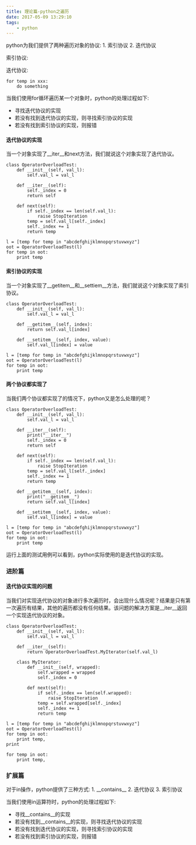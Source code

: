 ```yaml
---
title: 理论篇-python之遍历
date: 2017-05-09 13:29:10
tags:
    - python
---
```


python为我们提供了两种遍历对象的协议: 1. 索引协议 2. 迭代协议

索引协议:

迭代协议:

```
for temp in xxx:
    do something
```
当我们使用for循环遍历某一个对象时，python的处理过程如下:

* 寻找迭代协议的实现
* 若没有找到迭代协议的实现，则寻找索引协议的实现
* 若没有找到索引协议的实现，则报错

#### 迭代协议的实现

当一个对象实现了\_\_iter\_\_和next方法，我们就说这个对象实现了迭代协议。

```
class OperatorOverloadTest:
    def __init__(self, val_l):
        self.val_l = val_l
        
    def __iter__(self):
        self._index = 0
        return self
        
    def next(self):
        if self._index == len(self.val_l):
            raise StopIteration
        temp = self.val_l[self._index]
        self._index += 1
        return temp
        
l = [temp for temp in "abcdefghijklmnopqrstuvwxyz"]
oot = OperatorOverloadTest(l)
for temp in oot:
    print temp
```

#### 索引协议的实现

当一个对象实现了\_\_getitem\_\_和\_\_settiem\_\_方法，我们就说这个对象实现了索引协议。

```
class OperatorOverloadTest:
    def __init__(self, val_l):
        self.val_l = val_l
        
    def __getitem__(self, index):
        return self.val_l[index]
        
    def __setitem__(self, index, value):
        self.val_l[index] = value
        
l = [temp for temp in "abcdefghijklmnopqrstuvwxyz"]
oot = OperatorOverloadTest(l)
for temp in oot:
    print temp
```

#### 两个协议都实现了

当我们两个协议都实现了的情况下，python又是怎么处理的呢？

```
class OperatorOverloadTest:
    def __init__(self, val_l):
        self.val_l = val_l
        
    def __iter__(self):
        print("__iter__")
        self._index = 0
        return self
        
    def next(self):
        if self._index == len(self.val_l):
            raise StopIteration
        temp = self.val_l[self._index]
        self._index += 1
        return temp
        
    def __getitem__(self, index):
        print("__getitem__")
        return self.val_l[index]
        
    def __setitem__(self, index, value):
        self.val_l[index] = value
        
l = [temp for temp in "abcdefghijklmnopqrstuvwxyz"]
oot = OperatorOverloadTest(l)
for temp in oot:
    print temp
```

运行上面的测试用例可以看到，python实际使用的是迭代协议的实现。

### 进阶篇

#### 迭代协议实现的问题

当我们对实现迭代协议的对象进行多次遍历时，会出现什么情况呢？结果是只有第一次遍历有结果，其他的遍历都没有任何结果。该问题的解决方案是\_\_iter\_\_返回一个实现迭代协议的对象。

```
class OperatorOverloadTest:
    def __init__(self, val_l):
        self.val_l = val_l
        
    def __iter__(self):
        return OperatorOverloadTest.MyIterator(self.val_l)
        
    class MyIterator:
        def __init__(self, wrapped):
            self.wrapped = wrapped
            self._index = 0
            
        def next(self):
            if self._index == len(self.wrapped):
                raise StopIteration
            temp = self.wrapped[self._index]
            self._index += 1
            return temp
        
l = [temp for temp in "abcdefghijklmnopqrstuvwxyz"]
oot = OperatorOverloadTest(l)
for temp in oot:
    print temp,
print
    
for temp in oot:
    print temp,
```

### 扩展篇

对于in操作，python提供了三种方式: 1. \_\_contains\_\_ 2. 迭代协议 3. 索引协议

当我们使用in运算符时，python的处理过程如下:

* 寻找\_\_contains\_\_的实现
* 若没有找到\_\_contains\_\_的实现，则寻找迭代协议的实现
* 若没有找到迭代协议的实现，则寻找索引协议的实现
* 若没有找到索引协议的实现，则报错